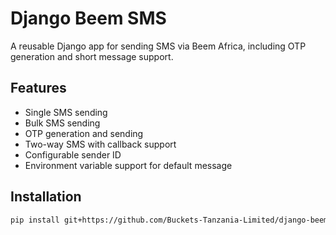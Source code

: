 # Django Beem SMS

A reusable Django app for sending SMS via Beem Africa, including OTP generation and short message support.

## Features
- Single SMS sending
- Bulk SMS sending
- OTP generation and sending
- Two-way SMS with callback support
- Configurable sender ID
- Environment variable support for default message

## Installation
```bash
pip install git+https://github.com/Buckets-Tanzania-Limited/django-beem-sms.git